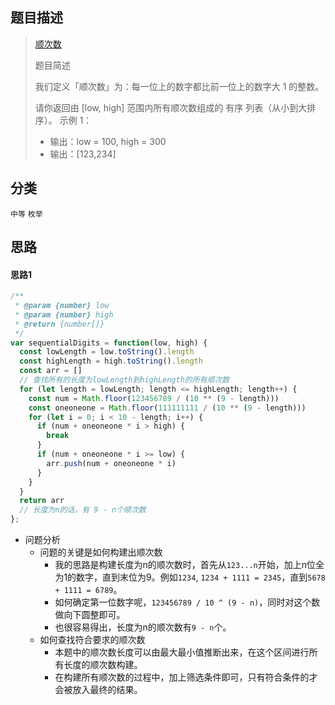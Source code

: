 ## 题目描述

> [顺次数](https://leetcode-cn.com/problems/sequential-digits/)
>
>题目简述
>
>我们定义「顺次数」为：每一位上的数字都比前一位上的数字大 1 的整数。
>
>请你返回由 [low, high] 范围内所有顺次数组成的 有序 列表（从小到大排序）。
>示例 1：
> - 输出：low = 100, high = 300
> - 输出：[123,234]

## 分类
`中等` `枚举`

## 思路
#### 思路1
```javascript
/**
 * @param {number} low
 * @param {number} high
 * @return {number[]}
 */
var sequentialDigits = function(low, high) {
  const lowLength = low.toString().length
  const highLength = high.toString().length
  const arr = []
  // 查找所有的长度为lowLength到highLength的所有顺次数
  for (let length = lowLength; length <= highLength; length++) {
    const num = Math.floor(123456789 / (10 ** (9 - length)))
    const oneoneone = Math.floor(111111111 / (10 ** (9 - length)))
    for (let i = 0; i < 10 - length; i++) {
      if (num + oneoneone * i > high) {
        break
      }
      if (num + oneoneone * i >= low) {
        arr.push(num + oneoneone * i)
      }
    }
  }
  return arr
  // 长度为n的话，有 9 - n个顺次数
};
```
- 问题分析
  - 问题的关键是如何构建出顺次数
    - 我的思路是构建长度为n的顺次数时，首先从`123...n`开始，加上n位全为1的数字，直到末位为9。例如`1234`, `1234 + 1111 = 2345`，直到`5678 + 1111 = 6789`。
    - 如何确定第一位数字呢，`123456789 / 10 ^ (9 - n)`，同时对这个数做向下圆整即可。
    - 也很容易得出，长度为n的顺次数有`9 - n`个。
  - 如何查找符合要求的顺次数
    - 本题中的顺次数长度可以由最大最小值推断出来，在这个区间进行所有长度的顺次数构建。
    - 在构建所有顺次数的过程中，加上筛选条件即可，只有符合条件的才会被放入最终的结果。
